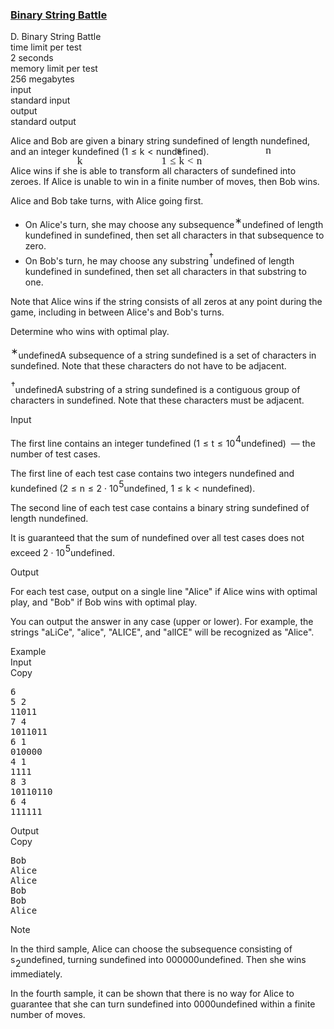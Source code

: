 <h3><a href="https://codeforces.com/contest/2123/problem/D" target="_blank" rel="noopener noreferrer">Binary String Battle</a></h3>
<div class="header"><div class="title">D. Binary String Battle</div><div class="time-limit"><div class="property-title">time limit per test</div>2 seconds</div><div class="memory-limit"><div class="property-title">memory limit per test</div>256 megabytes</div><div class="input-file input-standard"><div class="property-title">input</div>standard input</div><div class="output-file output-standard"><div class="property-title">output</div>standard output</div></div><div><p>Alice and Bob are given a binary string <span class="MathJax_Preview" style="color: inherit;"><span class="MJXp-math" id="MJXp-Span-1"><span class="MJXp-mi MJXp-italic" id="MJXp-Span-2">s</span></span></span><span class="MathJax MathJax_Processed" id="MathJax-Element-1-Frame" tabindex="0" style=""><nobr><span class="math" id="MathJax-Span-1"><span style="display: inline-block; position: relative; width: 0em; height: 0px; font-size: 122%;"><span style="position: absolute;"><span class="mrow" id="MathJax-Span-2"><span class="mi" id="MathJax-Span-3" style="font-family: MathJax_Math-italic;">s</span></span></span></span></span></nobr></span>undefined of length <span class="MathJax_Preview" style="color: inherit;"><span class="MJXp-math" id="MJXp-Span-3"><span class="MJXp-mi MJXp-italic" id="MJXp-Span-4">n</span></span></span><span class="MathJax MathJax_Processed" id="MathJax-Element-2-Frame" tabindex="0" style=""><nobr><span class="math" id="MathJax-Span-4"><span style="display: inline-block; position: relative; width: 0em; height: 0px; font-size: 122%;"><span style="position: absolute;"><span class="mrow" id="MathJax-Span-5"><span class="mi" id="MathJax-Span-6" style="font-family: MathJax_Math-italic;">n</span></span></span></span></span></nobr></span>undefined, and an integer <span class="MathJax_Preview" style="color: inherit;"><span class="MJXp-math" id="MJXp-Span-5"><span class="MJXp-mi MJXp-italic" id="MJXp-Span-6">k</span></span></span><span class="MathJax MathJax_Processed" id="MathJax-Element-3-Frame" tabindex="0" style=""><nobr><span class="math" id="MathJax-Span-7"><span style="display: inline-block; position: relative; width: 0em; height: 0px; font-size: 122%;"><span style="position: absolute;"><span class="mrow" id="MathJax-Span-8"><span class="mi" id="MathJax-Span-9" style="font-family: MathJax_Math-italic;">k</span></span></span></span></span></nobr></span>undefined (<span class="MathJax_Preview" style="color: inherit;"><span class="MJXp-math" id="MJXp-Span-7"><span class="MJXp-mn" id="MJXp-Span-8">1</span><span class="MJXp-mo" id="MJXp-Span-9" style="margin-left: 0.333em; margin-right: 0.333em;">≤</span><span class="MJXp-mi MJXp-italic" id="MJXp-Span-10">k</span><span class="MJXp-mo" id="MJXp-Span-11" style="margin-left: 0.333em; margin-right: 0.333em;">&lt;</span><span class="MJXp-mi MJXp-italic" id="MJXp-Span-12">n</span></span></span><span class="MathJax MathJax_Processed" id="MathJax-Element-4-Frame" tabindex="0" style=""><nobr><span class="math" id="MathJax-Span-10"><span style="display: inline-block; position: relative; width: 0em; height: 0px; font-size: 122%;"><span style="position: absolute;"><span class="mrow" id="MathJax-Span-11"><span class="mn" id="MathJax-Span-12" style="font-family: MathJax_Main;">1</span><span class="mo" id="MathJax-Span-13" style="font-family: MathJax_Main; padding-left: 0.296em;">≤</span><span class="mi" id="MathJax-Span-14" style="font-family: MathJax_Math-italic; padding-left: 0.296em;">k</span><span class="mo" id="MathJax-Span-15" style="font-family: MathJax_Main; padding-left: 0.296em;">&lt;</span><span class="mi" id="MathJax-Span-16" style="font-family: MathJax_Math-italic; padding-left: 0.296em;">n</span></span></span></span></span></nobr></span>undefined).</p><p>Alice wins if she is able to transform all characters of <span class="MathJax_Preview" style="color: inherit;"><span class="MJXp-math" id="MJXp-Span-13"><span class="MJXp-mi MJXp-italic" id="MJXp-Span-14">s</span></span></span><span class="MathJax MathJax_Processing" id="MathJax-Element-5-Frame" tabindex="0"></span>undefined into zeroes. If Alice is unable to win in a finite number of moves, then Bob wins.</p><p>Alice and Bob take turns, with Alice going first. </p><ul> <li> On Alice's turn, she may choose any <span class="tex-font-style-bf">subsequence</span><span class="MathJax_Preview" style="color: inherit;"><span class="MJXp-math" id="MJXp-Span-15"><span class="MJXp-msubsup" id="MJXp-Span-16"><span class="MJXp-mi" id="MJXp-Span-17" style="margin-right: 0.05em;"></span><span class="MJXp-mrow MJXp-script" id="MJXp-Span-18" style="vertical-align: 0.5em;"><span class="MJXp-mtext" id="MJXp-Span-19">∗</span></span></span></span></span><span class="MathJax MathJax_Processing" id="MathJax-Element-6-Frame" tabindex="0"></span>undefined of length <span class="MathJax_Preview" style="color: inherit;"><span class="MJXp-math" id="MJXp-Span-20"><span class="MJXp-mi MJXp-italic" id="MJXp-Span-21">k</span></span></span><span class="MathJax MathJax_Processing" id="MathJax-Element-7-Frame" tabindex="0"></span>undefined in <span class="MathJax_Preview" style="color: inherit;"><span class="MJXp-math" id="MJXp-Span-22"><span class="MJXp-mi MJXp-italic" id="MJXp-Span-23">s</span></span></span><span class="MathJax MathJax_Processing" id="MathJax-Element-8-Frame" tabindex="0"></span>undefined, then set all characters in that subsequence to zero. </li><li> On Bob's turn, he may choose any <span class="tex-font-style-bf">substring</span><span class="MathJax_Preview" style="color: inherit;"><span class="MJXp-math" id="MJXp-Span-24"><span class="MJXp-msubsup" id="MJXp-Span-25"><span class="MJXp-mi" id="MJXp-Span-26" style="margin-right: 0.05em;"></span><span class="MJXp-mrow MJXp-script" id="MJXp-Span-27" style="vertical-align: 0.5em;"><span class="MJXp-mtext" id="MJXp-Span-28">†</span></span></span></span></span><span class="MathJax MathJax_Processing" id="MathJax-Element-9-Frame" tabindex="0"></span>undefined of length <span class="MathJax_Preview" style="color: inherit;"><span class="MJXp-math" id="MJXp-Span-29"><span class="MJXp-mi MJXp-italic" id="MJXp-Span-30">k</span></span></span><span class="MathJax MathJax_Processing" id="MathJax-Element-10-Frame" tabindex="0"></span>undefined in <span class="MathJax_Preview" style="color: inherit;"><span class="MJXp-math" id="MJXp-Span-31"><span class="MJXp-mi MJXp-italic" id="MJXp-Span-32">s</span></span></span><span class="MathJax MathJax_Processing" id="MathJax-Element-11-Frame" tabindex="0"></span>undefined, then set all characters in that substring to one. </li></ul><p>Note that Alice wins if the string consists of all zeros at any point during the game, including in between Alice's and Bob's turns.</p><p>Determine who wins with optimal play.</p><div class="statement-footnote"><p><span class="MathJax_Preview" style="color: inherit;"><span class="MJXp-math" id="MJXp-Span-33"><span class="MJXp-msubsup" id="MJXp-Span-34"><span class="MJXp-mi" id="MJXp-Span-35" style="margin-right: 0.05em;"></span><span class="MJXp-mrow MJXp-script" id="MJXp-Span-36" style="vertical-align: 0.5em;"><span class="MJXp-mtext" id="MJXp-Span-37">∗</span></span></span></span></span><span class="MathJax MathJax_Processing" id="MathJax-Element-12-Frame" tabindex="0"></span>undefinedA <span class="tex-font-style-bf">subsequence</span> of a string <span class="MathJax_Preview" style="color: inherit;"><span class="MJXp-math" id="MJXp-Span-38"><span class="MJXp-mi MJXp-italic" id="MJXp-Span-39">s</span></span></span><span class="MathJax MathJax_Processing" id="MathJax-Element-13-Frame" tabindex="0"></span>undefined is a set of characters in <span class="MathJax_Preview" style="color: inherit;"><span class="MJXp-math" id="MJXp-Span-40"><span class="MJXp-mi MJXp-italic" id="MJXp-Span-41">s</span></span></span><span class="MathJax MathJax_Processing" id="MathJax-Element-14-Frame" tabindex="0"></span>undefined. Note that these characters do not have to be adjacent.</p><p><span class="MathJax_Preview" style="color: inherit;"><span class="MJXp-math" id="MJXp-Span-42"><span class="MJXp-msubsup" id="MJXp-Span-43"><span class="MJXp-mi" id="MJXp-Span-44" style="margin-right: 0.05em;"></span><span class="MJXp-mrow MJXp-script" id="MJXp-Span-45" style="vertical-align: 0.5em;"><span class="MJXp-mtext" id="MJXp-Span-46">†</span></span></span></span></span><span class="MathJax MathJax_Processing" id="MathJax-Element-15-Frame" tabindex="0"></span>undefinedA <span class="tex-font-style-bf">substring</span> of a string <span class="MathJax_Preview" style="color: inherit;"><span class="MJXp-math" id="MJXp-Span-47"><span class="MJXp-mi MJXp-italic" id="MJXp-Span-48">s</span></span></span><span class="MathJax MathJax_Processing" id="MathJax-Element-16-Frame" tabindex="0"></span>undefined is a contiguous group of characters in <span class="MathJax_Preview" style="color: inherit;"><span class="MJXp-math" id="MJXp-Span-49"><span class="MJXp-mi MJXp-italic" id="MJXp-Span-50">s</span></span></span><span class="MathJax MathJax_Processing" id="MathJax-Element-17-Frame" tabindex="0"></span>undefined. Note that these characters must be adjacent.</p></div></div><div class="input-specification"><div class="section-title">Input</div><p>The first line contains an integer <span class="MathJax_Preview" style="color: inherit;"><span class="MJXp-math" id="MJXp-Span-51"><span class="MJXp-mi MJXp-italic" id="MJXp-Span-52">t</span></span></span><span class="MathJax MathJax_Processing" id="MathJax-Element-18-Frame" tabindex="0"></span>undefined (<span class="MathJax_Preview" style="color: inherit;"><span class="MJXp-math" id="MJXp-Span-53"><span class="MJXp-mn" id="MJXp-Span-54">1</span><span class="MJXp-mo" id="MJXp-Span-55" style="margin-left: 0.333em; margin-right: 0.333em;">≤</span><span class="MJXp-mi MJXp-italic" id="MJXp-Span-56">t</span><span class="MJXp-mo" id="MJXp-Span-57" style="margin-left: 0.333em; margin-right: 0.333em;">≤</span><span class="MJXp-msubsup" id="MJXp-Span-58"><span class="MJXp-mn" id="MJXp-Span-59" style="margin-right: 0.05em;">10</span><span class="MJXp-mn MJXp-script" id="MJXp-Span-60" style="vertical-align: 0.5em;">4</span></span></span></span><span class="MathJax MathJax_Processing" id="MathJax-Element-19-Frame" tabindex="0"></span>undefined) &nbsp;— the number of test cases.</p><p>The first line of each test case contains two integers <span class="MathJax_Preview" style="color: inherit;"><span class="MJXp-math" id="MJXp-Span-61"><span class="MJXp-mi MJXp-italic" id="MJXp-Span-62">n</span></span></span><span class="MathJax MathJax_Processing" id="MathJax-Element-20-Frame" tabindex="0"></span>undefined and <span class="MathJax_Preview" style="color: inherit;"><span class="MJXp-math" id="MJXp-Span-63"><span class="MJXp-mi MJXp-italic" id="MJXp-Span-64">k</span></span></span><span class="MathJax MathJax_Processing" id="MathJax-Element-21-Frame" tabindex="0"></span>undefined (<span class="MathJax_Preview" style="color: inherit;"><span class="MJXp-math" id="MJXp-Span-65"><span class="MJXp-mn" id="MJXp-Span-66">2</span><span class="MJXp-mo" id="MJXp-Span-67" style="margin-left: 0.333em; margin-right: 0.333em;">≤</span><span class="MJXp-mi MJXp-italic" id="MJXp-Span-68">n</span><span class="MJXp-mo" id="MJXp-Span-69" style="margin-left: 0.333em; margin-right: 0.333em;">≤</span><span class="MJXp-mn" id="MJXp-Span-70">2</span><span class="MJXp-mo" id="MJXp-Span-71" style="margin-left: 0.267em; margin-right: 0.267em;">⋅</span><span class="MJXp-msubsup" id="MJXp-Span-72"><span class="MJXp-mn" id="MJXp-Span-73" style="margin-right: 0.05em;">10</span><span class="MJXp-mn MJXp-script" id="MJXp-Span-74" style="vertical-align: 0.5em;">5</span></span></span></span><span class="MathJax MathJax_Processing" id="MathJax-Element-22-Frame" tabindex="0"></span>undefined, <span class="MathJax_Preview" style="color: inherit;"><span class="MJXp-math" id="MJXp-Span-75"><span class="MJXp-mn" id="MJXp-Span-76">1</span><span class="MJXp-mo" id="MJXp-Span-77" style="margin-left: 0.333em; margin-right: 0.333em;">≤</span><span class="MJXp-mi MJXp-italic" id="MJXp-Span-78">k</span><span class="MJXp-mo" id="MJXp-Span-79" style="margin-left: 0.333em; margin-right: 0.333em;">&lt;</span><span class="MJXp-mi MJXp-italic" id="MJXp-Span-80">n</span></span></span><span class="MathJax MathJax_Processing" id="MathJax-Element-23-Frame" tabindex="0"></span>undefined).</p><p>The second line of each test case contains a binary string <span class="MathJax_Preview" style="color: inherit;"><span class="MJXp-math" id="MJXp-Span-81"><span class="MJXp-mi MJXp-italic" id="MJXp-Span-82">s</span></span></span><span class="MathJax MathJax_Processing" id="MathJax-Element-24-Frame" tabindex="0"></span>undefined of length <span class="MathJax_Preview" style="color: inherit;"><span class="MJXp-math" id="MJXp-Span-83"><span class="MJXp-mi MJXp-italic" id="MJXp-Span-84">n</span></span></span><span class="MathJax MathJax_Processing" id="MathJax-Element-25-Frame" tabindex="0"></span>undefined.</p><p>It is guaranteed that the sum of <span class="MathJax_Preview" style="color: inherit;"><span class="MJXp-math" id="MJXp-Span-85"><span class="MJXp-mi MJXp-italic" id="MJXp-Span-86">n</span></span></span><span class="MathJax MathJax_Processing" id="MathJax-Element-26-Frame" tabindex="0"></span>undefined over all test cases does not exceed <span class="MathJax_Preview" style="color: inherit;"><span class="MJXp-math" id="MJXp-Span-87"><span class="MJXp-mn" id="MJXp-Span-88">2</span><span class="MJXp-mo" id="MJXp-Span-89" style="margin-left: 0.267em; margin-right: 0.267em;">⋅</span><span class="MJXp-msubsup" id="MJXp-Span-90"><span class="MJXp-mn" id="MJXp-Span-91" style="margin-right: 0.05em;">10</span><span class="MJXp-mn MJXp-script" id="MJXp-Span-92" style="vertical-align: 0.5em;">5</span></span></span></span><span class="MathJax MathJax_Processing" id="MathJax-Element-27-Frame" tabindex="0"></span>undefined.</p></div><div class="output-specification"><div class="section-title">Output</div><p>For each test case, output on a single line "<span class="tex-font-style-tt">Alice</span>" if Alice wins with optimal play, and "<span class="tex-font-style-tt">Bob</span>" if Bob wins with optimal play.</p><p>You can output the answer in any case (upper or lower). For example, the strings "<span class="tex-font-style-tt">aLiCe</span>", "<span class="tex-font-style-tt">alice</span>", "<span class="tex-font-style-tt">ALICE</span>", and "<span class="tex-font-style-tt">alICE</span>" will be recognized as "<span class="tex-font-style-tt">Alice</span>".</p></div><div class="sample-tests"><div class="section-title">Example</div><div class="sample-test"><div class="input"><div class="title">Input<div title="Copy" data-clipboard-target="#id0089378916197245" id="id003283301630585256" class="input-output-copier">Copy</div></div><pre id="id0089378916197245"><div class="test-example-line test-example-line-even test-example-line-0">6</div><div class="test-example-line test-example-line-odd test-example-line-1">5 2</div><div class="test-example-line test-example-line-odd test-example-line-1">11011</div><div class="test-example-line test-example-line-even test-example-line-2">7 4</div><div class="test-example-line test-example-line-even test-example-line-2">1011011</div><div class="test-example-line test-example-line-odd test-example-line-3">6 1</div><div class="test-example-line test-example-line-odd test-example-line-3">010000</div><div class="test-example-line test-example-line-even test-example-line-4">4 1</div><div class="test-example-line test-example-line-even test-example-line-4">1111</div><div class="test-example-line test-example-line-odd test-example-line-5">8 3</div><div class="test-example-line test-example-line-odd test-example-line-5">10110110</div><div class="test-example-line test-example-line-even test-example-line-6">6 4</div><div class="test-example-line test-example-line-even test-example-line-6">111111</div></pre></div><div class="output"><div class="title">Output<div title="Copy" data-clipboard-target="#id0026140200447351225" id="id0036585930516355347" class="input-output-copier">Copy</div></div><pre id="id0026140200447351225">Bob
Alice
Alice
Bob
Bob
Alice
</pre></div></div></div><div class="note"><div class="section-title">Note</div><p>In the third sample, Alice can choose the subsequence consisting of <span class="MathJax_Preview" style="color: inherit;"><span class="MJXp-math" id="MJXp-Span-93"><span class="MJXp-msubsup" id="MJXp-Span-94"><span class="MJXp-mi MJXp-italic" id="MJXp-Span-95" style="margin-right: 0.05em;">s</span><span class="MJXp-mn MJXp-script" id="MJXp-Span-96" style="vertical-align: -0.4em;">2</span></span></span></span><span class="MathJax MathJax_Processing" id="MathJax-Element-28-Frame" tabindex="0"></span>undefined, turning <span class="MathJax_Preview" style="color: inherit;"><span class="MJXp-math" id="MJXp-Span-97"><span class="MJXp-mi MJXp-italic" id="MJXp-Span-98">s</span></span></span><span class="MathJax MathJax_Processing" id="MathJax-Element-29-Frame" tabindex="0"></span>undefined into <span class="MathJax_Preview" style="color: inherit;"><span class="MJXp-math" id="MJXp-Span-99"><span class="MJXp-mn" id="MJXp-Span-100">000000</span></span></span><span class="MathJax MathJax_Processing" id="MathJax-Element-30-Frame" tabindex="0"></span>undefined. Then she wins immediately.</p><p>In the fourth sample, it can be shown that there is no way for Alice to guarantee that she can turn <span class="MathJax_Preview" style="color: inherit;"><span class="MJXp-math" id="MJXp-Span-101"><span class="MJXp-mi MJXp-italic" id="MJXp-Span-102">s</span></span></span><span class="MathJax MathJax_Processing" id="MathJax-Element-31-Frame" tabindex="0"></span>undefined into <span class="MathJax_Preview" style="color: inherit;"><span class="MJXp-math" id="MJXp-Span-103"><span class="MJXp-mn" id="MJXp-Span-104">0000</span></span></span><span class="MathJax MathJax_Processing" id="MathJax-Element-32-Frame" tabindex="0"></span>undefined within a finite number of moves.</p></div>